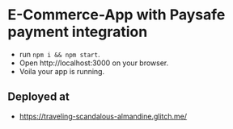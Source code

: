 # E-Commerce-App with Paysafe payment integration

- run `npm i && npm start`.
- Open http://localhost:3000 on your browser.
- Voila your app is running.

## Deployed at

- https://traveling-scandalous-almandine.glitch.me/
